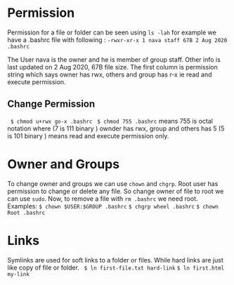 # Permission
Permission for a file or folder can be seen using `ls -lah`
for example we have a .bashrc file with following :
`-rwxr-xr-x 1 nava staff 67B 2 Aug 2020 .bashrc`

The User nava is the owner and he is member of group staff. Other info is last updated on 2 Aug 2020, 67B file size. The first column is permission string which says owner has rwx, others and group has r-x ie read and execute permission.

## Change Permission
 ` $ chmod u+rwx go-x .bashrc`
 ` $ chmod 755 .bashrc` means 755 is octal notation where (7 is 111 binary ) ownder has rwx, group and others has 5 (5 is 101 binary ) means read and execute permission only.

 # Owner and Groups
 To change owner and groups we can use `chown` and `chgrp`. Root user has permission to change or delete any file. So change owner of file to root we can use `sudo`. Now, to remove a file with `rm .bashrc` we need root. Examples:
 `$ chown $USER:$GROUP .bashrc`
 `$ chgrp wheel .bashrc`
 `$ chown Root .bashrc`

 # Links
  Symlinks are used for soft links to a folder or files. While hard links are just like copy of file or folder.
  ` $ ln first-file.txt hard-link`
  `$ ln first.html my-link`